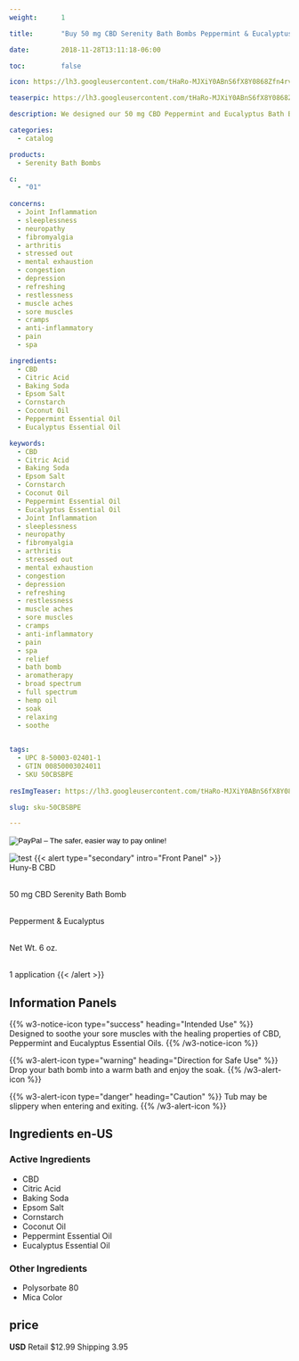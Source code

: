 ```yaml
---
weight:      1

title:       "Buy 50 mg CBD Serenity Bath Bombs Peppermint & Eucalyptus"

date:        2018-11-28T13:11:18-06:00

toc:         false

icon: https://lh3.googleusercontent.com/tHaRo-MJXiY0ABnS6fX8Y0868Zfn4rvm0tfPcgixrwQB9ow8Wc0Ey8BOtQYoGzHGaKOQcMYQ8T1W1dTpb6MV6wzfRpkGw5amI7YUV9b5NdNiKNJLsSEE3UchkQcxMG8Ng6UYfEEhcg=w120

teaserpic: https://lh3.googleusercontent.com/tHaRo-MJXiY0ABnS6fX8Y0868Zfn4rvm0tfPcgixrwQB9ow8Wc0Ey8BOtQYoGzHGaKOQcMYQ8T1W1dTpb6MV6wzfRpkGw5amI7YUV9b5NdNiKNJLsSEE3UchkQcxMG8Ng6UYfEEhcg=w512

description: We designed our 50 mg CBD Peppermint and Eucalyptus Bath Bombs to soothe your sore muscles by taking advantage of the healing properties of CBD, Peppermint and Eucalyptus Essential Oils. Educate Yourself. Learn more now about research regarding active ingredients. Buy now for $12.99 USD.

categories: 
  - catalog

products: 
  - Serenity Bath Bombs

c:
  - "01"
  
concerns:
  - Joint Inflammation
  - sleeplessness
  - neuropathy
  - fibromyalgia
  - arthritis
  - stressed out
  - mental exhaustion
  - congestion
  - depression
  - refreshing
  - restlessness
  - muscle aches
  - sore muscles
  - cramps
  - anti-inflammatory
  - pain
  - spa 

ingredients:
  - CBD
  - Citric Acid
  - Baking Soda
  - Epsom Salt
  - Cornstarch
  - Coconut Oil
  - Peppermint Essential Oil
  - Eucalyptus Essential Oil

keywords: 
  - CBD
  - Citric Acid
  - Baking Soda
  - Epsom Salt
  - Cornstarch
  - Coconut Oil
  - Peppermint Essential Oil
  - Eucalyptus Essential Oil
  - Joint Inflammation
  - sleeplessness
  - neuropathy
  - fibromyalgia
  - arthritis
  - stressed out
  - mental exhaustion
  - congestion
  - depression
  - refreshing
  - restlessness
  - muscle aches
  - sore muscles
  - cramps
  - anti-inflammatory
  - pain
  - spa 
  - relief
  - bath bomb
  - aromatherapy
  - broad spectrum
  - full spectrum
  - hemp oil
  - soak
  - relaxing
  - soothe

  
tags: 
  - UPC 8-50003-02401-1
  - GTIN 00850003024011
  - SKU 50CBSBPE
  
resImgTeaser: https://lh3.googleusercontent.com/tHaRo-MJXiY0ABnS6fX8Y0868Zfn4rvm0tfPcgixrwQB9ow8Wc0Ey8BOtQYoGzHGaKOQcMYQ8T1W1dTpb6MV6wzfRpkGw5amI7YUV9b5NdNiKNJLsSEE3UchkQcxMG8Ng6UYfEEhcg=w240

slug: sku-50CBSBPE

---
```

<form action="https://www.paypal.com/cgi-bin/webscr" method="post" target="_top">
<input type="hidden" name="cmd" value="_s-xclick">
<input type="hidden" name="hosted_button_id" value="ZFLVTFU8D3KYY">
<input type="image" src="https://www.paypalobjects.com/en_US/GB/i/btn/btn_buynowCC_LG.gif" border="0" name="submit" alt="PayPal – The safer, easier way to pay online!">
<img alt="" border="0" src="https://www.paypalobjects.com/en_US/i/scr/pixel.gif" width="1" height="1">
</form>

![test](https://lh3.googleusercontent.com/tHaRo-MJXiY0ABnS6fX8Y0868Zfn4rvm0tfPcgixrwQB9ow8Wc0Ey8BOtQYoGzHGaKOQcMYQ8T1W1dTpb6MV6wzfRpkGw5amI7YUV9b5NdNiKNJLsSEE3UchkQcxMG8Ng6UYfEEhcg=w240)
{{< alert type="secondary" intro="Front Panel" >}}
<br />Huny-B CBD

<br />50 mg CBD Serenity Bath Bomb 

<br />Pepperment & Eucalyptus

<br />Net Wt. 6 oz.

<br />1 application
{{< /alert >}}
    
## Information Panels
{{% w3-notice-icon type="success" heading="Intended Use" %}}
Designed to soothe your sore muscles with the healing properties of CBD, Peppermint and Eucalyptus Essential Oils.
{{% /w3-notice-icon %}}

{{% w3-alert-icon 
type="warning" 
heading="Direction for Safe Use" %}}
Drop your bath bomb into a warm bath and enjoy the soak.
{{% /w3-alert-icon %}}

{{% w3-alert-icon 
type="danger" 
heading="Caution" %}}
Tub may be slippery when entering and exiting.
{{% /w3-alert-icon %}}
  

## Ingredients en-US 
### Active Ingredients
* CBD
* Citric Acid
* Baking Soda
* Epsom Salt
* Cornstarch
* Coconut Oil
* Peppermint Essential Oil
* Eucalyptus Essential Oil

### Other Ingredients
* Polysorbate 80
* Mica Color

## price

**USD**
Retail $12.99
Shipping 3.95

